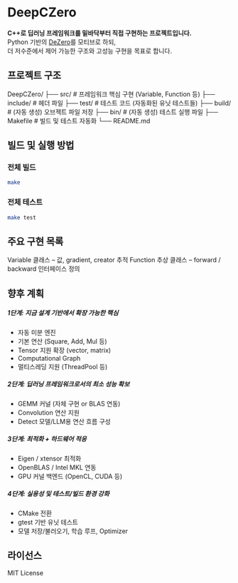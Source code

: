 # DeepCZero

**C++로 딥러닝 프레임워크를 밑바닥부터 직접 구현하는 프로젝트입니다.**  
Python 기반의 [DeZero](https://github.com/oreilly-japan/deep-learning-from-scratch-3)를 모티브로 하되,  
더 저수준에서 제어 가능한 구조와 고성능 구현을 목표로 합니다.

## 프로젝트 구조
DeepCZero/ 
├── src/ # 프레임워크 핵심 구현 (Variable, Function 등) 
├── include/ # 헤더 파일 
├── test/ # 테스트 코드 (자동화된 유닛 테스트들) 
├── build/ # (자동 생성) 오브젝트 파일 저장 
├── bin/ # (자동 생성) 테스트 실행 파일 
├── Makefile # 빌드 및 테스트 자동화 
└── README.md

## 빌드 및 실행 방법
### 전체 빌드
```bash
make
```
### 전체 테스트
```bash
make test
```

## 주요 구현 목록
 Variable 클래스 – 값, gradient, creator 추적
 Function 추상 클래스 – forward / backward 인터페이스 정의
 
 
 ## 향후 계획
##### 1단계: 지금 설계 기반에서 확장 가능한 핵심
- 자동 미분 엔진
- 기본 연산 (Square, Add, Mul 등)
- Tensor 지원 확장 (vector, matrix)
- Computational Graph
- 멀티스레딩 지원 (ThreadPool 등)

##### 2단계: 딥러닝 프레임워크로서의 최소 성능 확보
- GEMM 커널 (자체 구현 or BLAS 연동)
- Convolution 연산 지원
- Detect 모델/LLM용 연산 흐름 구성

##### 3단계: 최적화 + 하드웨어 적응
- Eigen / xtensor 최적화
- OpenBLAS / Intel MKL 연동
- GPU 커널 백엔드 (OpenCL, CUDA 등)

##### 4단계: 실용성 및 테스트/빌드 환경 강화
- CMake 전환
- gtest 기반 유닛 테스트
- 모델 저장/불러오기, 학습 루프, Optimizer


## 라이선스
MIT License
